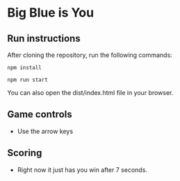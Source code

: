 # Big Blue is You

## Run instructions

After cloning the repository, run the following commands:

`npm install`

`npm run start`

You can also open the dist/index.html file in your browser.

## Game controls

- Use the arrow keys

## Scoring

- Right now it just has you win after 7 seconds.
